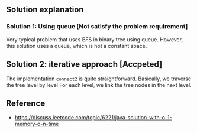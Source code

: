 ## Solution explanation

### Solution 1: Using queue [Not satisfy the problem requirement]

Very typical problem that uses BFS in binary tree using queue. However, this solution uses a 
queue, which is not a constant space.

## Solution 2: iterative approach [Accpeted]

The implementation `connect2` is quite straightforward. Basically, we traverse the tree level by level
For each level, we link the tree nodes in the next level.

## Reference

- https://discuss.leetcode.com/topic/6221/java-solution-with-o-1-memory-o-n-time